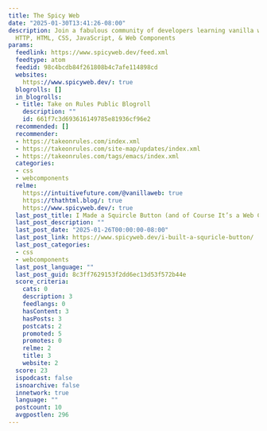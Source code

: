 ```yaml
---
title: The Spicy Web
date: "2025-01-30T13:41:26-08:00"
description: Join a fabulous community of developers learning vanilla web specs like
  HTTP, HTML, CSS, JavaScript, & Web Components
params:
  feedlink: https://www.spicyweb.dev/feed.xml
  feedtype: atom
  feedid: 98c4bcdb84f261808b4c7afe114898cd
  websites:
    https://www.spicyweb.dev/: true
  blogrolls: []
  in_blogrolls:
  - title: Take on Rules Public Blogroll
    description: ""
    id: 661f7c3d693616149785e81936cf96e2
  recommended: []
  recommender:
  - https://takeonrules.com/index.xml
  - https://takeonrules.com/site-map/updates/index.xml
  - https://takeonrules.com/tags/emacs/index.xml
  categories:
  - css
  - webcomponents
  relme:
    https://intuitivefuture.com/@vanillaweb: true
    https://thathtml.blog/: true
    https://www.spicyweb.dev/: true
  last_post_title: I Made a Squircle Button (and of Course It’s a Web Component)
  last_post_description: ""
  last_post_date: "2025-01-26T00:00:00-08:00"
  last_post_link: https://www.spicyweb.dev/i-built-a-squricle-button/
  last_post_categories:
  - css
  - webcomponents
  last_post_language: ""
  last_post_guid: 8c3ff7629153f2dd6ec13d53f572b44e
  score_criteria:
    cats: 0
    description: 3
    feedlangs: 0
    hasContent: 3
    hasPosts: 3
    postcats: 2
    promoted: 5
    promotes: 0
    relme: 2
    title: 3
    website: 2
  score: 23
  ispodcast: false
  isnoarchive: false
  innetwork: true
  language: ""
  postcount: 10
  avgpostlen: 296
---
```

